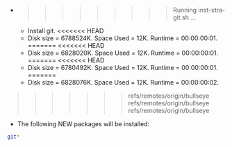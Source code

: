 * >>>>>>>>> Running inst-xtra-git.sh ...
  * Install git.
<<<<<<< HEAD
  * Disk size = 6788524K. Space Used = 12K. Runtime = 00:00:00:01.
=======
<<<<<<< HEAD
  * Disk size = 6828020K. Space Used = 12K. Runtime = 00:00:00:01.
=======
<<<<<<< HEAD
  * Disk size = 6780492K. Space Used = 12K. Runtime = 00:00:00:01.
=======
  * Disk size = 6828076K. Space Used = 12K. Runtime = 00:00:00:02.
>>>>>>> refs/remotes/origin/bullseye
>>>>>>> refs/remotes/origin/bullseye
>>>>>>> refs/remotes/origin/bullseye
  * The following NEW packages will be installed:
  ```bash
git*
  ```
